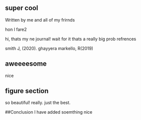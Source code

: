 ## super cool

Written by me and all of my frirnds

hon l fare2

hi, thats my ne journal! wait for it
thats a really big prob
 refrences

smith J, (2020). 
 ghayyera
markello, R(2019)

## aweeeesome
nice
## figure section
so beautiful! really. just the best.

##Conclusion
 I have added soemthing nice 

